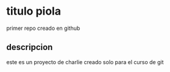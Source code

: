 # titulo piola
primer repo creado en github

## descripcion
este es un proyecto de charlie creado solo para el curso de git
